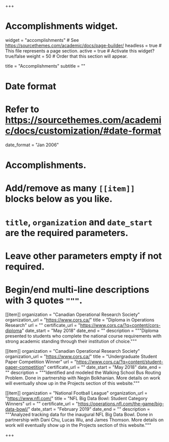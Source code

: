 +++
# Accomplishments widget.
widget = "accomplishments"  # See https://sourcethemes.com/academic/docs/page-builder/
headless = true  # This file represents a page section.
active = true  # Activate this widget? true/false
weight = 50  # Order that this section will appear.

title = "Accomplishments"
subtitle = ""

# Date format
#   Refer to https://sourcethemes.com/academic/docs/customization/#date-format
date_format = "Jan 2006"

# Accomplishments.
#   Add/remove as many `[[item]]` blocks below as you like.
#   `title`, `organization` and `date_start` are the required parameters.
#   Leave other parameters empty if not required.
#   Begin/end multi-line descriptions with 3 quotes `"""`.

[[item]]
  organization = "Canadian Operational Research Society"
  organization_url = "https://www.cors.ca/"
  title = "Diploma in Operations Research"
  url = ""
  certificate_url = "https://www.cors.ca/?q=content/cors-diploma"
  date_start = "May 2018"
  date_end = ""
  description = """Diploma presented to students who complete the national course requirements with strong academic standing through their institution of choice."""

[[item]]
  organization = "Canadian Operational Research Society"
  organization_url = "https://www.cors.ca/"
  title = "Undergraduate Student Paper Competition Winner"
  url = "https://www.cors.ca/?q=content/student-paper-competition"
  certificate_url = ""
  date_start = "May 2018"
  date_end = ""
  description = """Identified and modeled the Walking School Bus Routing Problem. Done in partnership with Negin Bolkhanian. More details on work will eventually show up in the Projects section of this website."""
  
[[item]]
  organization = "National Football League"
  organization_url = "https://www.nfl.com/"
  title = "NFL Big Data Bowl: Student Category Winners"
  url = ""
  certificate_url = "https://operations.nfl.com/the-game/big-data-bowl/"
  date_start = "February 2019"
  date_end = ""
  description = """Analyzed tracking data for the inaugural NFL Big Data Bowl. Done in partnership with Dani Chu, Lucas Wu, and James Thomson. More details on work will eventually show up in the Projects section of this website."""

+++
